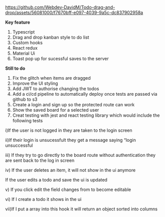 
https://github.com/Webdev-DavidM/Todo-drag-and-drop/assets/56081000/f7670bff-e097-4039-9a5c-dc837902958a

**Key feature**

1) Typescript
2) Drag and drop kanban style to do list
3) Custom hooks
4) React redux
5) Material Ui
6) Toast pop up for sucessful saves to the server

**Still to do**
1) Fix the glitch when items are dragged
2) Improve the UI styling
3) Add JWT to authorise changing the todos
4) Add a ci/cd pipeline to automatically deploy once tests are passed via github to s3
5) Create a login and sign up so the protected route can work
6) Show the saved board for a selected user
7) Creat testing with jest and react testing library which would include the following tests
   
i)If the user is not logged in they are taken to the login screen

ii)If their login is unsucessfult they get a message saying “login unsuccessful

iii) If they try to go directly to the board route without authentication they are sent back to the log in screen

iv) If the user deletes an item, it will not show in the ui anymore

If the user edits a todo and save the ui is updated 

v) If you click edit the field changes from to become editable

vi) If I create a todo it shows in the ui

vii)If I put a array into this hook it will return an object sorted into columns






